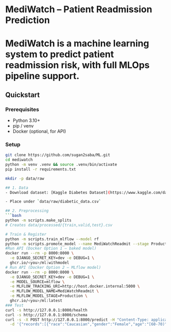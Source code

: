 # MediWatch – Patient Readmission Prediction

# MediWatch is a machine learning system to predict patient readmission risk, with full MLOps pipeline support.

## Quickstart

### Prerequisites
- Python 3.10+
- pip / venv
- Docker (optional, for API)

### Setup
```bash
git clone https://github.com/sugan2saba/ML.git
cd mediwatch
python -m venv .venv && source .venv/bin/activate
pip install -r requirements.txt

mkdir -p data/raw

## 1. Data
- Download dataset: [Kaggle Diabetes Dataset](https://www.kaggle.com/datasets/brandao/diabetes)

- Place under `data/raw/diabetic_data.csv`

## 2. Preprocessing
```bash
python -m scripts.make_splits
# Creates data/processed/{train,valid,test}.csv

# Train & Register
python -m scripts.train_mlflow --model rf
python -m scripts.promote_model --name MediWatchReadmit --stage Production
#Run API (Docker Option 1 – baked model)
docker run --rm -p 8000:8000 \
  -e DJANGO_SECRET_KEY=dev -e DEBUG=1 \
  ghcr.io/<you>/ml:withmodel
# Run API (Docker Option 2 – MLflow model)
docker run --rm -p 8000:8000 \
  -e DJANGO_SECRET_KEY=dev -e DEBUG=1 \
  -e MODEL_SOURCE=mlflow \
  -e MLFLOW_TRACKING_URI=http://host.docker.internal:5000 \
  -e MLFLOW_MODEL_NAME=MediWatchReadmit \
  -e MLFLOW_MODEL_STAGE=Production \
  ghcr.io/<you>/ml:latest
### Test
curl -s http://127.0.0.1:8000/health
curl -s http://127.0.0.1:8000/schema
curl -s -X POST http://127.0.0.1:8000/predict -H "Content-Type: application/json" \
  -d '{"records":[{"race":"Caucasian","gender":"Female","age":"[60-70)","time_in_hospital":3,"num_lab_procedures":41,"num_medications":12,"number_diagnoses":8,"diabetesMed":"Yes","A1Cresult":"None","max_glu_serum":"None"}]}'
